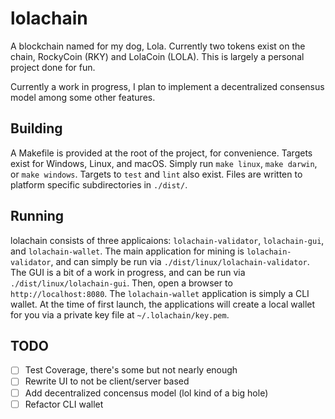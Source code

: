 # lolachain
A blockchain named for my dog, Lola. Currently two tokens exist on the chain, RockyCoin (RKY) and LolaCoin (LOLA). This is largely a personal project done for fun.

Currently a work in progress, I plan to implement a decentralized consensus model among some other features.

## Building
A Makefile is provided at the root of the project, for convenience. Targets exist for Windows, Linux, and macOS. Simply run `make linux`, `make darwin`, or `make windows`. Targets to `test` and `lint` also exist. Files are written to platform specific subdirectories in `./dist/`.

## Running
lolachain consists of three applicaions: `lolachain-validator`, `lolachain-gui`, and `lolachain-wallet`. The main application for mining is `lolachain-validator`, and can simply be run via `./dist/linux/lolachain-validator`. The GUI is a bit of a work in progress, and can be run via `./dist/linux/lolachain-gui`. Then, open a browser to `http://localhost:8080`. The `lolachain-wallet` application is simply a CLI wallet. At the time of first launch, the applications will create a local wallet for you via a private key file at `~/.lolachain/key.pem`.

## TODO
- [ ] Test Coverage, there's some but not nearly enough
- [ ] Rewrite UI to not be client/server based
- [ ] Add decentralized concensus model (lol kind of a big hole)
- [ ] Refactor CLI wallet
